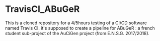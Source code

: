 # TravisCI_ABuGeR
This is a cloned repository for a 4/5hours testing of a CI/CD software named Travis CI. it's supposed to create a pipeline for ABuGeR : a french student sub-project of the AuCiGen project (from E.N.S.G. 2017/2018).

